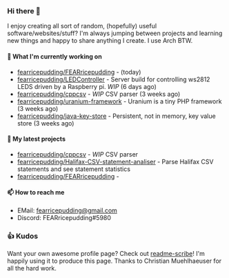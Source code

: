 ### Hi there 👋

I enjoy creating all sort of random, (hopefully) useful software/websites/stuff? 
I'm always jumping between projects and learning new things and happy to share anything I create.
I use Arch BTW.

#### 💎 What I'm currently working on

- [fearricepudding/FEARricepudding](https://github.com/fearricepudding/FEARricepudding) -  (today)
- [fearricepudding/LEDController](https://github.com/fearricepudding/LEDController) - Server build for controlling ws2812 LEDS driven by a Raspberry pi. *WIP* (6 days ago)
- [fearricepudding/cppcsv](https://github.com/fearricepudding/cppcsv) - *WIP* CSV parser (3 weeks ago)
- [fearricepudding/uranium-framework](https://github.com/fearricepudding/uranium-framework) - Uranium is a tiny PHP framework (3 weeks ago)
- [fearricepudding/java-key-store](https://github.com/fearricepudding/java-key-store) - Persistent, not in memory, key value store   (3 weeks ago)

#### 🌱 My latest projects

- [fearricepudding/cppcsv](https://github.com/fearricepudding/cppcsv) - *WIP* CSV parser
- [fearricepudding/Halifax-CSV-statement-analiser](https://github.com/fearricepudding/Halifax-CSV-statement-analiser) - Parse Halifax CSV statements and see statement statistics 
- [fearricepudding/FEARricepudding](https://github.com/fearricepudding/FEARricepudding) - 

#### 📫 How to reach me

- EMail: fearricepudding@gmail.com
- Discord: FEARricepudding#5980

### 👍 Kudos

Want your own awesome profile page? Check out [readme-scribe](https://github.com/muesli/readme-scribe)!
I'm happily using it to produce this page. Thanks to Christian Muehlhaeuser for all the hard work.

